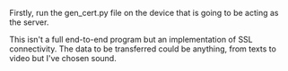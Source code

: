 Firstly, run the gen_cert.py file on the device that is going to be acting as the server. 

This isn't a full end-to-end program but an implementation of SSL connectivity.
The data to be transferred could be anything, from texts to video but I've chosen sound.
